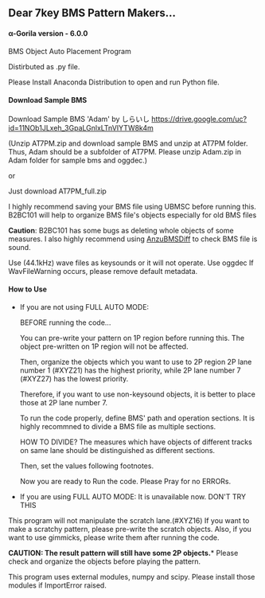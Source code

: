 ## **Dear 7key BMS Pattern Makers...**

#### **α-Gorila version - 6.0.0**
BMS Object Auto Placement Program

Distirbuted as .py file. 

Please Install Anaconda Distribution to open and run Python file.

#### **Download Sample BMS**
Download Sample BMS 'Adam' by しらいし
https://drive.google.com/uc?id=11NOb1JLxeh_3GpaLGnlxLTnVIYTW8k4m

(Unzip AT7PM.zip and download sample BMS and unzip at AT7PM folder.
Thus, Adam should be a subfolder of AT7PM.
Please unzip Adam.zip in Adam folder for sample bms and oggdec.)

or

Just download AT7PM_full.zip

I highly recommend saving your BMS file using UBMSC before running this.
B2BC101 will help to organize BMS file's objects especially for old BMS files

**Caution**: B2BC101 has some bugs as deleting whole objects of some measures.
I also highly recommend using [AnzuBMSDiff](http://yuinore.net/2015/12/difftool/) to check BMS file is sound.

Use (44.1kHz) wave files as keysounds or it will not operate. Use oggdec
If WavFileWarning occurs, please remove default metadata.

#### **How to Use**

- If you are not using FULL AUTO MODE:

  BEFORE running the code...  

  You can pre-write your pattern on 1P region before running this.
  The object pre-written on 1P region will not be affected.

  Then, organize the objects which you want to use to 2P region
  2P lane number 1 (#XYZ21) has the highest priority, 
  while 2P lane number 7 (#XYZ27) has the lowest priority.

  Therefore, if you want to use non-keysound objects, 
  it is better to place those at 2P lane number 7.

  To run the code properly, define BMS' path and operation sections.
  It is highly recommned to divide a BMS file as multiple sections.

  HOW TO DIVIDE? 
  The measures which have objects of different tracks on same lane 
  should be distinguished as different sections.

  Then, set the values following footnotes.

  Now you are ready to Run the code. Please Pray for no ERRORs.

- If you are using FULL AUTO MODE:
  It is unavailable now. DON'T TRY THIS

This program will not manipulate the scratch lane.(#XYZ16)
If you want to make a scratchy pattern, please pre-write the scratch objects.
Also, if you want to use gimmicks, please write them after running the code.

**CAUTION: The result pattern will still have some 2P objects.***
Please check and organize the objects before playing the pattern. 

This program uses external modules, numpy and scipy.
Please install those modules if ImportError raised.
